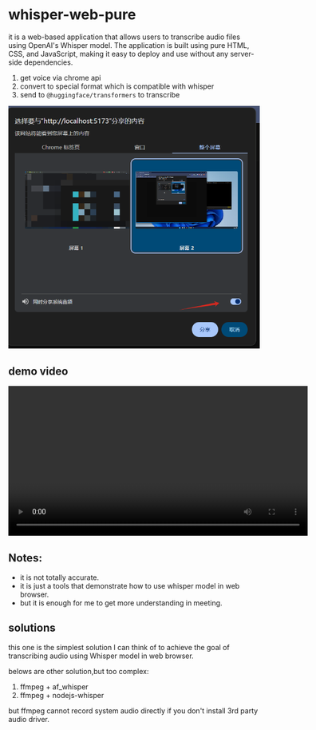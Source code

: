 # whisper-web-pure

it is a web-based application that allows users to transcribe audio files using OpenAI's Whisper model. 
The application is built using pure HTML, CSS, and JavaScript, making it easy to deploy and use without any server-side dependencies.

1. get voice via chrome api
2. convert to special format which is compatible with whisper
3. send to `@huggingface/transformers` to transcribe

![img.png](./doc/img.png)

## demo video
<video src="./doc/demo.mp4" controls width="600"></video>


## Notes:

- it is not totally accurate. 
- it is just a tools that demonstrate how to use whisper model in web browser.
- but it is enough for me to get more understanding in meeting.

## solutions

this one is the simplest solution I can think of to achieve the goal of transcribing audio using Whisper model in web browser.

belows are other solution,but too complex:
1. ffmpeg + af_whisper
2. ffmpeg + nodejs-whisper

but ffmpeg cannot record system audio directly if you don't install 3rd party audio driver.
